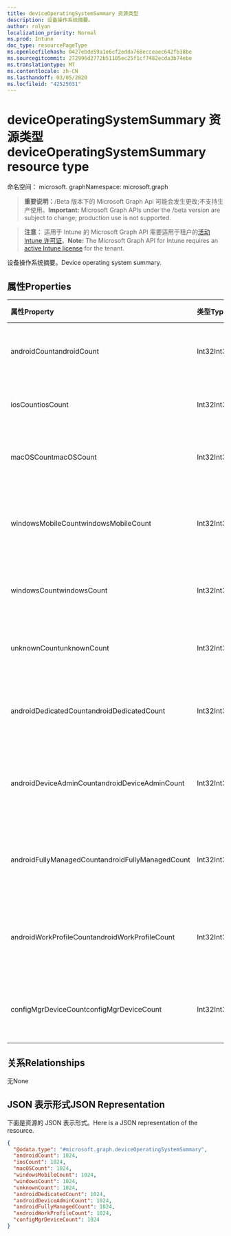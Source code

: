 ```yaml
---
title: deviceOperatingSystemSummary 资源类型
description: 设备操作系统摘要。
author: rolyon
localization_priority: Normal
ms.prod: Intune
doc_type: resourcePageType
ms.openlocfilehash: 0427ebde59a1e6cf2edda768ecceaec642fb38be
ms.sourcegitcommit: 272996d2772b51105ec25f1cf7482ecda3b74ebe
ms.translationtype: MT
ms.contentlocale: zh-CN
ms.lasthandoff: 03/05/2020
ms.locfileid: "42525031"
---
```

# <a name="deviceoperatingsystemsummary-resource-type"></a><span data-ttu-id="3e4bc-103">deviceOperatingSystemSummary 资源类型</span><span class="sxs-lookup"><span data-stu-id="3e4bc-103">deviceOperatingSystemSummary resource type</span></span>

<span data-ttu-id="3e4bc-104">命名空间： microsoft. graph</span><span class="sxs-lookup"><span data-stu-id="3e4bc-104">Namespace: microsoft.graph</span></span>

> <span data-ttu-id="3e4bc-105">**重要说明：**/Beta 版本下的 Microsoft Graph Api 可能会发生更改;不支持生产使用。</span><span class="sxs-lookup"><span data-stu-id="3e4bc-105">**Important:** Microsoft Graph APIs under the /beta version are subject to change; production use is not supported.</span></span>

> <span data-ttu-id="3e4bc-106">**注意：** 适用于 Intune 的 Microsoft Graph API 需要适用于租户的[活动 Intune 许可证](https://go.microsoft.com/fwlink/?linkid=839381)。</span><span class="sxs-lookup"><span data-stu-id="3e4bc-106">**Note:** The Microsoft Graph API for Intune requires an [active Intune license](https://go.microsoft.com/fwlink/?linkid=839381) for the tenant.</span></span>

<span data-ttu-id="3e4bc-107">设备操作系统摘要。</span><span class="sxs-lookup"><span data-stu-id="3e4bc-107">Device operating system summary.</span></span>

## <a name="properties"></a><span data-ttu-id="3e4bc-108">属性</span><span class="sxs-lookup"><span data-stu-id="3e4bc-108">Properties</span></span>
|<span data-ttu-id="3e4bc-109">属性</span><span class="sxs-lookup"><span data-stu-id="3e4bc-109">Property</span></span>|<span data-ttu-id="3e4bc-110">类型</span><span class="sxs-lookup"><span data-stu-id="3e4bc-110">Type</span></span>|<span data-ttu-id="3e4bc-111">说明</span><span class="sxs-lookup"><span data-stu-id="3e4bc-111">Description</span></span>|
|:---|:---|:---|
|<span data-ttu-id="3e4bc-112">androidCount</span><span class="sxs-lookup"><span data-stu-id="3e4bc-112">androidCount</span></span>|<span data-ttu-id="3e4bc-113">Int32</span><span class="sxs-lookup"><span data-stu-id="3e4bc-113">Int32</span></span>|<span data-ttu-id="3e4bc-114">Android 设备计数。</span><span class="sxs-lookup"><span data-stu-id="3e4bc-114">Number of android device count.</span></span>|
|<span data-ttu-id="3e4bc-115">iosCount</span><span class="sxs-lookup"><span data-stu-id="3e4bc-115">iosCount</span></span>|<span data-ttu-id="3e4bc-116">Int32</span><span class="sxs-lookup"><span data-stu-id="3e4bc-116">Int32</span></span>|<span data-ttu-id="3e4bc-117">iOS 设备计数。</span><span class="sxs-lookup"><span data-stu-id="3e4bc-117">Number of iOS device count.</span></span>|
|<span data-ttu-id="3e4bc-118">macOSCount</span><span class="sxs-lookup"><span data-stu-id="3e4bc-118">macOSCount</span></span>|<span data-ttu-id="3e4bc-119">Int32</span><span class="sxs-lookup"><span data-stu-id="3e4bc-119">Int32</span></span>|<span data-ttu-id="3e4bc-120">Mac OS X 设备计数。</span><span class="sxs-lookup"><span data-stu-id="3e4bc-120">Number of Mac OS X device count.</span></span>|
|<span data-ttu-id="3e4bc-121">windowsMobileCount</span><span class="sxs-lookup"><span data-stu-id="3e4bc-121">windowsMobileCount</span></span>|<span data-ttu-id="3e4bc-122">Int32</span><span class="sxs-lookup"><span data-stu-id="3e4bc-122">Int32</span></span>|<span data-ttu-id="3e4bc-123">Windows 移动设备计数。</span><span class="sxs-lookup"><span data-stu-id="3e4bc-123">Number of Windows mobile device count.</span></span>|
|<span data-ttu-id="3e4bc-124">windowsCount</span><span class="sxs-lookup"><span data-stu-id="3e4bc-124">windowsCount</span></span>|<span data-ttu-id="3e4bc-125">Int32</span><span class="sxs-lookup"><span data-stu-id="3e4bc-125">Int32</span></span>|<span data-ttu-id="3e4bc-126">Windows 设备计数。</span><span class="sxs-lookup"><span data-stu-id="3e4bc-126">Number of Windows device count.</span></span>|
|<span data-ttu-id="3e4bc-127">unknownCount</span><span class="sxs-lookup"><span data-stu-id="3e4bc-127">unknownCount</span></span>|<span data-ttu-id="3e4bc-128">Int32</span><span class="sxs-lookup"><span data-stu-id="3e4bc-128">Int32</span></span>|<span data-ttu-id="3e4bc-129">未知设备计数。</span><span class="sxs-lookup"><span data-stu-id="3e4bc-129">Number of unknown device count.</span></span>|
|<span data-ttu-id="3e4bc-130">androidDedicatedCount</span><span class="sxs-lookup"><span data-stu-id="3e4bc-130">androidDedicatedCount</span></span>|<span data-ttu-id="3e4bc-131">Int32</span><span class="sxs-lookup"><span data-stu-id="3e4bc-131">Int32</span></span>|<span data-ttu-id="3e4bc-132">专用 Android 设备的数量。</span><span class="sxs-lookup"><span data-stu-id="3e4bc-132">Number of dedicated Android devices.</span></span>|
|<span data-ttu-id="3e4bc-133">androidDeviceAdminCount</span><span class="sxs-lookup"><span data-stu-id="3e4bc-133">androidDeviceAdminCount</span></span>|<span data-ttu-id="3e4bc-134">Int32</span><span class="sxs-lookup"><span data-stu-id="3e4bc-134">Int32</span></span>|<span data-ttu-id="3e4bc-135">设备管理 Android 设备的数量。</span><span class="sxs-lookup"><span data-stu-id="3e4bc-135">Number of device admin Android devices.</span></span>|
|<span data-ttu-id="3e4bc-136">androidFullyManagedCount</span><span class="sxs-lookup"><span data-stu-id="3e4bc-136">androidFullyManagedCount</span></span>|<span data-ttu-id="3e4bc-137">Int32</span><span class="sxs-lookup"><span data-stu-id="3e4bc-137">Int32</span></span>|<span data-ttu-id="3e4bc-138">完全管理的 Android 设备的数量。</span><span class="sxs-lookup"><span data-stu-id="3e4bc-138">Number of fully managed Android devices.</span></span>|
|<span data-ttu-id="3e4bc-139">androidWorkProfileCount</span><span class="sxs-lookup"><span data-stu-id="3e4bc-139">androidWorkProfileCount</span></span>|<span data-ttu-id="3e4bc-140">Int32</span><span class="sxs-lookup"><span data-stu-id="3e4bc-140">Int32</span></span>|<span data-ttu-id="3e4bc-141">工作配置文件 Android 设备的数量。</span><span class="sxs-lookup"><span data-stu-id="3e4bc-141">Number of work profile Android devices.</span></span>|
|<span data-ttu-id="3e4bc-142">configMgrDeviceCount</span><span class="sxs-lookup"><span data-stu-id="3e4bc-142">configMgrDeviceCount</span></span>|<span data-ttu-id="3e4bc-143">Int32</span><span class="sxs-lookup"><span data-stu-id="3e4bc-143">Int32</span></span>|<span data-ttu-id="3e4bc-144">ConfigMgr 托管设备的数量。</span><span class="sxs-lookup"><span data-stu-id="3e4bc-144">Number of ConfigMgr managed devices.</span></span>|

## <a name="relationships"></a><span data-ttu-id="3e4bc-145">关系</span><span class="sxs-lookup"><span data-stu-id="3e4bc-145">Relationships</span></span>
<span data-ttu-id="3e4bc-146">无</span><span class="sxs-lookup"><span data-stu-id="3e4bc-146">None</span></span>

## <a name="json-representation"></a><span data-ttu-id="3e4bc-147">JSON 表示形式</span><span class="sxs-lookup"><span data-stu-id="3e4bc-147">JSON Representation</span></span>
<span data-ttu-id="3e4bc-148">下面是资源的 JSON 表示形式。</span><span class="sxs-lookup"><span data-stu-id="3e4bc-148">Here is a JSON representation of the resource.</span></span>
<!-- {
  "blockType": "resource",
  "@odata.type": "microsoft.graph.deviceOperatingSystemSummary"
}
-->
``` json
{
  "@odata.type": "#microsoft.graph.deviceOperatingSystemSummary",
  "androidCount": 1024,
  "iosCount": 1024,
  "macOSCount": 1024,
  "windowsMobileCount": 1024,
  "windowsCount": 1024,
  "unknownCount": 1024,
  "androidDedicatedCount": 1024,
  "androidDeviceAdminCount": 1024,
  "androidFullyManagedCount": 1024,
  "androidWorkProfileCount": 1024,
  "configMgrDeviceCount": 1024
}
```



